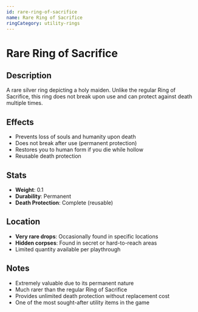 ```yaml
---
id: rare-ring-of-sacrifice
name: Rare Ring of Sacrifice
ringCategory: utility-rings
---
```


# Rare Ring of Sacrifice

## Description
A rare silver ring depicting a holy maiden. Unlike the regular Ring of Sacrifice, this ring does not break upon use and can protect against death multiple times.

## Effects
- Prevents loss of souls and humanity upon death
- Does not break after use (permanent protection)
- Restores you to human form if you die while hollow
- Reusable death protection

## Stats
- **Weight**: 0.1
- **Durability**: Permanent
- **Death Protection**: Complete (reusable)

## Location
- **Very rare drops**: Occasionally found in specific locations
- **Hidden corpses**: Found in secret or hard-to-reach areas
- Limited quantity available per playthrough

## Notes
- Extremely valuable due to its permanent nature
- Much rarer than the regular Ring of Sacrifice
- Provides unlimited death protection without replacement cost
- One of the most sought-after utility items in the game